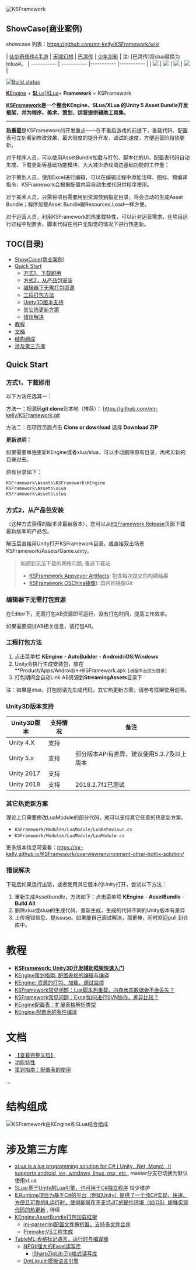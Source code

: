 
![KSFramework](Docs/KSFramework-logo.png)

## ShowCase(商业案例)

showcase 列表：https://github.com/mr-kelly/KSFramework/wiki

| [仙剑奇侠传4手游](http://www.9game.cn/xjqxcs/)    | [天域幻想](http://www.9game.cn/xjhmjh/)    | [巴清传](http://hh.sdo.com/w2/) | [少年剑影](http://www.9game.cn/shaonianjianying/)  |
注: [巴清传]将slua替换为tolua#。
| ----------- | ----------- |----------- |----------- |
| ![](https://raw.githubusercontent.com/wiki/mr-kelly/KSFramework/images/showcase/仙剑4-手游-icon.png) | ![](https://raw.githubusercontent.com/wiki/mr-kelly/KSFramework/images/showcase/天域幻想-icon.png) |  ![](https://raw.githubusercontent.com/wiki/mr-kelly/KSFramework/images/showcase/巴清传-icon.png) | ![](https://raw.githubusercontent.com/wiki/mr-kelly/KSFramework/images/showcase/少年剑影-icon.png) |


[![Build status](https://ci.appveyor.com/api/projects/status/lt34ynvl3lac62ln/branch/master?svg=true)](https://ci.appveyor.com/project/mr-kelly/ksframework/branch/master)

[**K**Engine](https://github.com/mr-kelly/KEngine) + [**S**Lua](https://github.com/mr-kelly/slua)|[XLua](https://github.com/Tencent/xLua)+ **Framework** = KSFramework

**[KSFramework](https://github.com/mr-kelly/KSFramework)是一个整合KEngine、SLua/XLua 的Unity 5 Asset Bundle开发框架，并为程序、美术、策划、运营提供辅助工具集。**

---------------------

**热重载**是KSFramework的开发重点——在不重启游戏的前提下，重载代码、配置表可立刻看到修改效果，最大限度的提升开发、调试的速度，方便运营阶段热更新。

对于程序人员，可以使用AssetBundle加载与打包、脚本化的UI、配置表代码自动生成、下载更新等基础功能模块，大大减少游戏周边基础功能的工作量；

对于策划人员，使用Excel进行编辑，可以在编辑过程中添加注释、图标、预编译指令，KSFramework会根据配置内容自动生成代码供程序使用。

对于美术人员，只需将项目需要用到资源放到指定目录，将会自动的生成Asset Bundle；程序加载Asset Bundle跟Resources.Load一样方便。


对于运营人员，利用KSFramework的热重载特性，可以针对运营需求，在项目运行过程中配置表、脚本代码在用户无知觉的情况下进行热更新。

## TOC(目录)

  * [ShowCase(商业案例)](#showcase%E5%95%86%E4%B8%9A%E6%A1%88%E4%BE%8B)
  * [Quick Start](#quick-start)
    * [方式1，下载即用](#%E6%96%B9%E5%BC%8F1%E4%B8%8B%E8%BD%BD%E5%8D%B3%E7%94%A8)
    * [方式2，从产品包安装](#%E6%96%B9%E5%BC%8F2%E4%BB%8E%E4%BA%A7%E5%93%81%E5%8C%85%E5%AE%89%E8%A3%85)
    * [编辑器下无需打包资源](#%E7%BC%96%E8%BE%91%E5%99%A8%E4%B8%8B%E6%97%A0%E9%9C%80%E6%89%93%E5%8C%85%E8%B5%84%E6%BA%90)
    * [工程打包方法](#%E5%B7%A5%E7%A8%8B%E6%89%93%E5%8C%85%E6%96%B9%E6%B3%95)
    * [Unity3D版本支持](#unity3d%E7%89%88%E6%9C%AC%E6%94%AF%E6%8C%81)
    * [其它热更新方案](#%E5%85%B6%E5%AE%83%E7%83%AD%E6%9B%B4%E6%96%B0%E6%96%B9%E6%A1%88)
    * [错误解决](#%E9%94%99%E8%AF%AF%E8%A7%A3%E5%86%B3)
* [教程](#%E6%95%99%E7%A8%8B)
* [文档](#%E6%96%87%E6%A1%A3)
* [结构组成](#%E7%BB%93%E6%9E%84%E7%BB%84%E6%88%90)
* [涉及第三方库](#%E6%B6%89%E5%8F%8A%E7%AC%AC%E4%B8%89%E6%96%B9%E5%BA%93)





## Quick Start

### 方式1，下载即用

以下方法任选其一：

方法一：把源码**git clone**到本地（推荐）：  https://github.com/mr-kelly/KSFramework.git

方法二：在项目页面点击 **Clone or download**  选择 **Download ZIP** 

**更新说明：**

如果需要单独更新KEngine或者xlua/slua，可以手动删除原有目录，再拷贝新的目录过去。

原有目录如下：

```c#
KSFramework\Assets\KSFramework\KEngine
KSFramework\Assets\xLua
KSFramework\Assets\slua
```



### 方式2，从产品包安装

（这种方式获得的版本非最新版本），您可以从[KSFramework Release](https://github.com/mr-kelly/KSFramework/releases)页面下载最新版本的产品包。

解压后直接用Unity打开KSFramework目录，或直接双击场景KSFramework/Assets/Game.unity。

> 如遇到无法下载的网络问题, 备选下载站:
>
> - [KSFramework Appveyor Artifacts](https://ci.appveyor.com/project/mr-kelly/ksframework/branch/master/artifacts): 包含每次提交的构建结果
> - [KSFramework OSChina镜像](http://git.oschina.net/mrkelly/KSFramework)): 国内的镜像Git

### 编辑器下无需打包资源

在Editor下，无需打包AB资源即可运行，没有打包时间，提高工作效率。

如果需要调试AB相关信息，请打包AB。

### 工程打包方法

1. 点击菜单栏 **KEngine** - **AutoBuilder** - **Android**/**iOS**/**Windows**
2. Unity会执行生成安装包，放在**Product/Apps/Android/**KSFramework.apk `[根据平台区分目录]`
3. 打包期间会自动Link AB资源到**StreamingAssets**目录下

注：如果是xlua，打包前请先生成代码。其它热更新方案，请参考框架使用说明。

### Unity3D版本支持

| Unity3D版本  | 支持情况 | 备注                        |
| ---------- | ---- | ------------------------- |
| Unity 4.X  | 支持   |                           |
| Unity 5.x  | 支持   | 部分版本API有差异，建议使用5.3.7及以上版本 |
| Unity 2017 | 支持   |                           |
| Unity 2018 | 支持   | 2018.2.7f1已测试             |

### 其它热更新方案

理论上只需要修改LuaModule的部分代码，就可以支持其它任意的热更新方案。

- `KSFramework/Modules/LuaModule/LuaBehaviour.cs`  
- `KSFramework/Modules/LuaModule/LuaModule.cs`

更多版本信息可查看：https://mr-kelly.github.io/KSFramework/overview/environment-other-hotfix-solution/

### 错误解决

下载后如果运行出错，或者使用其它版本的Unity打开，尝试以下方法：

1. 重新生成Assetbundle，方法如下：点击菜单项 **KEngine** - **AssetBundle** - **Bulld All**
2. 删除xlua或slua的生成代码，重新生成，生成的代码不同的Unity版本有差异
3. 上传报错信息，提issuse。如果能自己调试解决，那更棒，同时欢迎pull 到仓库中。

# 教程

- [**KSFramework: Unity3D开发辅助框架快速入门**](http://www.jianshu.com/p/ccb491ed4260)
- [KEngine策划指南: 配置表格的编辑与编译](http://www.jianshu.com/p/ead1a148b504)
- [KEngine: 资源的打包、加载、调试监控](http://www.jianshu.com/p/ce3b5d0bdf8c)
- [KSFramework常见问题：Lua脚本热重载，内存状态数据会不会丢失？](http://www.jianshu.com/p/eebd5cfce87f)
- [KSFramework常见问题：Excel如何进行SVN协作、差异比较？](http://www.jianshu.com/p/2ea5468e9d5b)
- [KEngine配置表：扩展表格解析类型](http://www.jianshu.com/p/722c5856166f)
- [KEngine:配置表的条件编译](http://www.jianshu.com/p/cb7ddfab23ba)

# 文档

- [【查看完整文档】](https://mr-kelly.github.io/KSFramework/)
- [功能特性](https://mr-kelly.github.io/KSFramework/overview/features/)
- [策划指南：配置表的使用](https://mr-kelly.github.io/KSFramework/setting/guide/)

...

# 结构组成

![KSFramework由KEngine和SLua结合组成](Docs/Structure.png)



# 涉及第三方库

- [xLua is a lua programming solution for C# ( Unity, .Net, Mono) , it supports android, ios, windows, linux, osx, etc.](https://github.com/Tencent/xLua), master分支已切换为默认使用xLua
- [SLua:基于Unity的Lua引擎，也可用于C#独立程序](https://github.com/pangweiwei/slua) 较少维护
- [ILRuntime项目为基于C#的平台（例如Unity）提供了一个纯C#实现，快速、方便且可靠的IL运行时，使得能够在不支持JIT的硬件环境（如iOS）能够实现代码的热更新](https://github.com/Ourpalm/ILRuntime) , 待续
- [KEngine:AssetBundle打包加载框架](https://github.com/mr-kelly/KEngine)
  - [ini-parser:Ini配置文件解析器，支持多文件合并](https://github.com/rickyah/ini-parser)
  - [Premake:VS工程生成](https://github.com/premake/premake-core)
- [TableML:表格标记语言，运行时与编译器](https://github.com/mr-kelly/TableML)
  - [NPOI:强大的Excel读写库](http://npoi.codeplex.com/)
    - [ISharpZipLib:Zip格式读写库](https://github.com/icsharpcode/SharpZipLib)
  - [DotLiquid:模板语言引擎](https://github.com/dotliquid/dotliquid)
